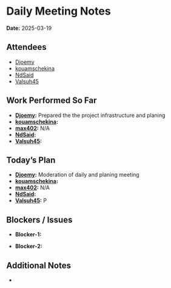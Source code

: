 # 
# # 
# Daily Meeting Notes

**Date:** 2025-03-19

## Attendees
- [Djoemy](https://github.com/Djoemy)
- [kouamschekina](https://github.com/kouamschekina)
- [NdSaid](https://github.com/NdSaid)
- [Valsuh45](https://github.com/Valsuh45)

## Work Performed So Far
- **[Djoemy](https://github.com/Djoemy):**   Prepared the the project infrastructure and planing
- **[kouamschekina](https://github.com/kouamschekina):** 
- **[max402](https://github.com/max402):** N/A
- **[NdSaid](https://github.com/NdSaid):** 
- **[Valsuh45](https://github.com/Valsuh45):** 
## Today’s Plan
- **[Djoemy](https://github.com/Djoemy):** Moderation of daily and planing meeting
- **[kouamschekina](https://github.com/kouamschekina):** 
- **[max402](https://github.com/max402):** N/A
- **[NdSaid](https://github.com/NdSaid):** 
- **[Valsuh45](https://github.com/Valsuh45):** P

  
## Blockers / Issues
- **Blocker-1:** 

- **Blocker-2:** 

## Additional Notes
- 
